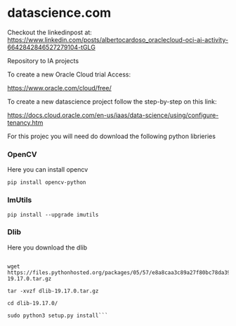 # datascience.com

Checkout the linkedinpost at:
https://www.linkedin.com/posts/albertocardoso_oraclecloud-oci-ai-activity-6642842846527279104-tGLG

Repository to IA projects

To create a new Oracle Cloud trial Access:

https://www.oracle.com/cloud/free/

To create a new datascience project follow the step-by-step on this link:

https://docs.cloud.oracle.com/en-us/iaas/data-science/using/configure-tenancy.htm

For this projec you will need do download the following python librieries

### OpenCV
Here you can install opencv

 ```pip install opencv-python```

### ImUtils

```pip install --upgrade imutils```

### Dlib
Here you download the dlib 

```sudo apt-get install cmake

wget https://files.pythonhosted.org/packages/05/57/e8a8caa3c89a27f80bc78da39c423e2553f482a3705adc619176a3a24b36/dlib-19.17.0.tar.gz

tar -xvzf dlib-19.17.0.tar.gz

cd dlib-19.17.0/

sudo python3 setup.py install```


